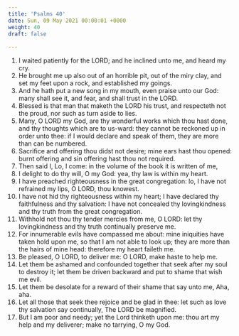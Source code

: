 ```yaml
---
title: 'Psalms 40'
date: Sun, 09 May 2021 00:00:01 +0000
weight: 40
draft: false
  
---
```


1. I waited patiently for the LORD; and he inclined unto me, and heard my cry.
2. He brought me up also out of an horrible pit, out of the miry clay, and set my feet upon a rock, and established my goings.
3. And he hath put a new song in my mouth, even praise unto our God: many shall see it, and fear, and shall trust in the LORD.
4. Blessed is that man that maketh the LORD his trust, and respecteth not the proud, nor such as turn aside to lies.
5. Many, O LORD my God, are thy wonderful works which thou hast done, and thy thoughts which are to us-ward: they cannot be reckoned up in order unto thee: if I would declare and speak of them, they are more than can be numbered.
6. Sacrifice and offering thou didst not desire; mine ears hast thou opened: burnt offering and sin offering hast thou not required.
7. Then said I, Lo, I come: in the volume of the book it is written of me,
8. I delight to do thy will, O my God: yea, thy law is within my heart.
9. I have preached righteousness in the great congregation: lo, I have not refrained my lips, O LORD, thou knowest.
10. I have not hid thy righteousness within my heart; I have declared thy faithfulness and thy salvation: I have not concealed thy lovingkindness and thy truth from the great congregation.
11. Withhold not thou thy tender mercies from me, O LORD: let thy lovingkindness and thy truth continually preserve me.
12. For innumerable evils have compassed me about: mine iniquities have taken hold upon me, so that I am not able to look up; they are more than the hairs of mine head: therefore my heart faileth me.
13. Be pleased, O LORD, to deliver me: O LORD, make haste to help me.
14. Let them be ashamed and confounded together that seek after my soul to destroy it; let them be driven backward and put to shame that wish me evil.
15. Let them be desolate for a reward of their shame that say unto me, Aha, aha.
16. Let all those that seek thee rejoice and be glad in thee: let such as love thy salvation say continually, The LORD be magnified.
17. But I am poor and needy; yet the Lord thinketh upon me: thou art my help and my deliverer; make no tarrying, O my God.
